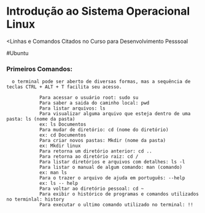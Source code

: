 # Introdução ao Sistema Operacional Linux
 <Linhas e Comandos Citados no Curso para Desenvolvimento Pesssoal
  
#Ubuntu 

### Primeiros Comandos:
       
      o terminal pode ser aberto de diversas formas, mas a sequência de teclas CTRL + ALT + T facilita seu acesso.    

                Para acessar o usuário root: sudo su
                Para saber a saida do caminho local: pwd
                Para listar arquivos: ls
                Para visualizar alguma arquivo que esteja dentro de uma pasta: ls (nome da pasta)
                ex: ls Documentos
                Para mudar de diretório: cd (nome do diretório)
                ex: cd Documentos
                Para criar novos pastas: Mkdir (nome da pasta)
                ex: Mkdir linux
                Para retorna um diretório anterior: cd ..
                Para retorna ao diretório raiz: cd /
                Para listar diretórios e arquivos com detalhes: ls -l
                Para listar o manual de algum comando: man (comando)
                ex: man ls
                Para o trazer o arquivo de ajuda em português: --help
                ex: ls -- help
                Para voltar ao diretório pessoal: cd ~
                Para exibir o histórico de programas e comandos utilizados no terminlal: history
                Para executar o ultimo comando utilizado no terminal: !!
                




